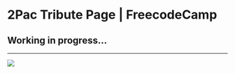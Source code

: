 # 2Pac Tribute Page | FreecodeCamp

## Working in progress...
---

![](https://i.imgur.com/joW87mk.png)
 


